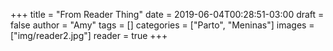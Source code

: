 +++
title = "From Reader Thing"
date = 2019-06-04T00:28:51-03:00
draft = false
author = "Amy"
tags = []
categories = ["Parto", "Meninas"]
images = ["img/reader2.jpg"]
reader = true
+++
